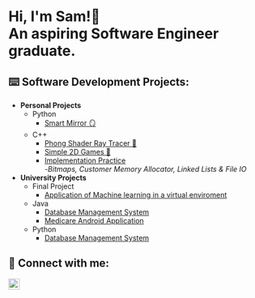 <h1>Hi, I'm Sam!👋<br/><a>An aspiring Software Engineer graduate.</a></h1>

<h2>⌨️ Software Development Projects:</h2>

- <b>Personal Projects</b>
  - Python
    - [Smart Mirror 🪞]([http;/](https://linkedin.com/in/samuel--pope/))
  - C++
    - [Phong Shader Ray Tracer 🔦](https://github.com/gtb3ar/Phong-Shaders)
    - [Simple 2D Games 🏓](https://github.com/gtb3ar/2D-Games)
    - [Implementation Practice](https://github.com/gtb3ar/CPP_Projects)
      <br />-*Bitmaps, Customer Memory Allocator, Linked Lists & File IO*
- <b>University Projects</b>
  - Final Project
    - [Application of Machine learning in a virtual enviroment]([http;/](https://linkedin.com/in/samuel--pope/))
  - Java
    - [Database Management System](https://github.com/gtb3ar/Phong-Shaders)
    - [Medicare Android Application](https://github.com/gtb3ar/Medicare)
  - Python
    - [Database Management System]([http;/](https://linkedin.com/in/samuel--pope/))
  



<h2> 🔗 Connect with me:</h2>

[<img align="left" alt="Sam Pope | LinkedIn" width="22px" src="https://cdn.jsdelivr.net/npm/simple-icons@v3/icons/linkedin.svg" />][linkedin]

[linkedin]: https://linkedin.com/in/samuel--pope/

<!--
**gtbe3ar/gtb3ar** is a ✨ _special_ ✨ repository because its `README.md` (this file) appears on your GitHub profile.

Here are some ideas to get you started:

- 🔭 I’m currently working on ...
- 🌱 I’m currently learning ...
- 👯 I’m looking to collaborate on ...
- 🤔 I’m looking for help with ...
- 💬 Ask me about ...
- 📫 How to reach me: ...
- 😄 Pronouns: ...
- ⚡ Fun fact: ...
-->
